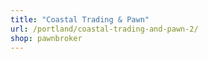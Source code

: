 ```yaml
---
title: "Coastal Trading & Pawn"
url: /portland/coastal-trading-and-pawn-2/
shop: pawnbroker
---
```

